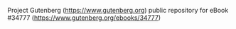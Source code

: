 Project Gutenberg (https://www.gutenberg.org) public repository for eBook #34777 (https://www.gutenberg.org/ebooks/34777)
